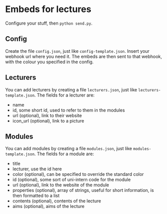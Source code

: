 # Embeds for lectures

Configure your stuff, then `python send.py`.

## Config

Create the file `config.json`, just like `config-template.json`. Insert your webhook url where you need it. The embeds are then sent to that webhook, with the colour you specified in the config.

## Lecturers

You can add lecturers by creating a file `lecturers.json`, just like `lecturers-template.json`. The fields for a lecturer are:

- name
- id, some short id, used to refer to them in the modules
- url (optional), link to their website
- icon_url (optional), link to a picture

## Modules

You can add modules by creating a file `modules.json`, just like `modules-template.json`. The fields for a module are:

- title
- lecturer, use the id here
- color (optional), can be specified to override the standard color
- id (optional), some sort of uni-intern code for the module
- url (optional), link to the website of the module
- properties (optional), array of strings, useful for short information, is then formatted to a list
- contents (optional), contents of the lecture
- aims (optional), aims of the lecture
